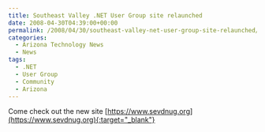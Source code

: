 ```yaml
---
title: Southeast Valley .NET User Group site relaunched
date: 2008-04-30T04:39:00+00:00
permalink: /2008/04/30/southeast-valley-net-user-group-site-relaunched/
categories:
  - Arizona Technology News
  - News
tags:
  - .NET
  - User Group
  - Community
  - Arizona
---
```

Come check out the new site [https://www.sevdnug.org](https://www.sevdnug.org){:target="_blank"}
